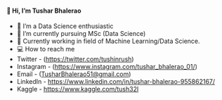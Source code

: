  #### 👋 Hi, I’m Tushar Bhalerao
- 👀 I’m a Data Science enthusiastic
- 🌱 I’m currently pursuing MSc (Data Science)
- 🎯 Currently working in field of Machine Learning/Data Science.
- 💻 How to reach me 
- Twitter - (https://twitter.com/tushinrush)
- Instagram - (https://www.instagram.com/tushar_bhalerao_01/)
- Email - (TusharBhalerao51@gmail.com)
- LinkedIn - https://www.linkedin.com/in/tushar-bhalerao-955862167/
- Kaggle - https://www.kaggle.com/tush32l
